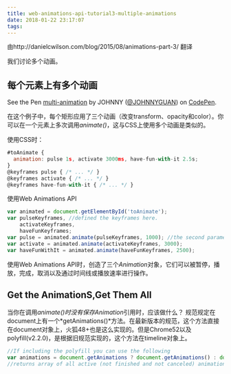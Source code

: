 ```yaml
---
title: web-animations-api-tutorial3-multiple-animations
date: 2018-01-22 23:17:07
tags:
---
```

由http://danielcwilson.com/blog/2015/08/animations-part-3/  翻译

我们讨论多个动画。
## 每个元素上有多个动画
<p data-height="265" data-theme-id="0" data-slug-hash="dJrmJy" data-default-tab="js,result" data-user="JOHNNYGUAN" data-embed-version="2" data-pen-title="multi-animation" class="codepen">See the Pen <a href="https://codepen.io/JOHNNYGUAN/pen/dJrmJy/">multi-animation</a> by JOHNNY (<a href="https://codepen.io/JOHNNYGUAN">@JOHNNYGUAN</a>) on <a href="https://codepen.io">CodePen</a>.</p>
<script async src="https://production-assets.codepen.io/assets/embed/ei.js"></script>

在这个例子中，每个矩形应用了三个动画（改变transform、opacity和color）。你可以在一个元素上多次调用*animate()*，这与CSS上使用多个动画是类似的。

使用CSS时：
```` javascript
#toAnimate {
  animation: pulse 1s, activate 3000ms, have-fun-with-it 2.5s;
}
@keyframes pulse { /* ... */ }
@keyframes activate { /* ... */ }
@keyframes have-fun-with-it { /* ... */ }
````
使用Web Animations API
```` javascript
var animated = document.getElementById('toAnimate');
var pulseKeyframes, //defined the keyframes here.
    activateKeyframes,
    haveFunKeyframes;
var pulse = animated.animate(pulseKeyframes, 1000); //the second parameter as a number is a valid shorthand for duration
var activate = animated.animate(activateKeyframes, 3000);
var haveFunWithIt = animated.animate(haveFunKeyframes, 2500);
````
使用Web Animations API时，创造了三个*Animation*对象，它们可以被暂停，播放，完成，取消以及通过时间线或播放速率进行操作。

## Get the AnimationS,Get Them All

当你在调用*animate()*时没有保存*Animation*引用时，应该做什么？
规范规定在document上有一个*getAnimations()*方法。在最新版本的规范，这个方法直接在document对象上，火狐48+也是这么实现的。但是Chrome52以及polyfill(v2.2.0)，是根据旧规范实现的，这个方法在timeline对象上。

```` javascript
//If including the polyfill you can use the following
var animations = document.getAnimations ? document.getAnimations() : document.timeline.getAnimations();
//returns array of all active (not finished and not canceled) animations
````

